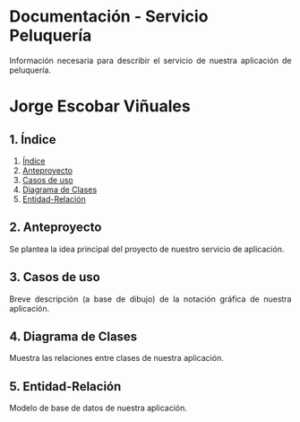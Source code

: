 # **Documentación - Servicio Peluquería**
<div align="justify">
  Información necesaria para describir el servicio de nuestra aplicación de peluquería.
</div>

# **Jorge Escobar Viñuales**

## **1. Índice**<a name = "id1"></a>
1. [Índice](#id1)<br>
2. [Anteproyecto](#id2)<br>
3. [Casos de uso](#id3)<br>
4. [Diagrama de Clases](#id4)<br>
4. [Entidad-Relación](#id5)<br>

## **2. Anteproyecto**<a name="id2"></a>
<div align="justify">
  Se plantea la idea principal del proyecto de nuestro servicio de aplicación.
</div>
  
## **3. Casos de uso**<a name="id3"></a>
<div align="justify">
  Breve descripción (a base de dibujo) de la notación gráfica de nuestra aplicación.
</div>

## **4. Diagrama de Clases**<a name="id4"></a>
<div align="justify">
  Muestra las relaciones entre clases de nuestra aplicación.
</div>

## **5. Entidad-Relación**<a name="id5"></a>
<div align="justify">
  Modelo de base de datos de nuestra aplicación.
</div>
